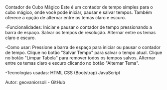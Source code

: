 Contador de Cubo Mágico
Este é um contador de tempo simples para o cubo mágico, onde você pode iniciar, pausar e salvar tempos. Também oferece a opção de alternar entre os temas claro e escuro.

-Funcionalidades:
Iniciar e pausar o contador de tempo pressionando a barra de espaço.
Salvar os tempos de resolução.
Alternar entre os temas claro e escuro.

-Como usar:
Pressione a barra de espaço para iniciar ou pausar o contador de tempo.
Clique no botão "Salvar Tempo" para salvar o tempo atual.
Clique no botão "Limpar Tabela" para remover todos os tempos salvos.
Alternar entre os temas claro e escuro clicando no botão "Alternar Tema".

-Tecnologias usadas:
HTML
CSS (Bootstrap)
JavaScript

Autor:
geovaniorsoli - GitHub
